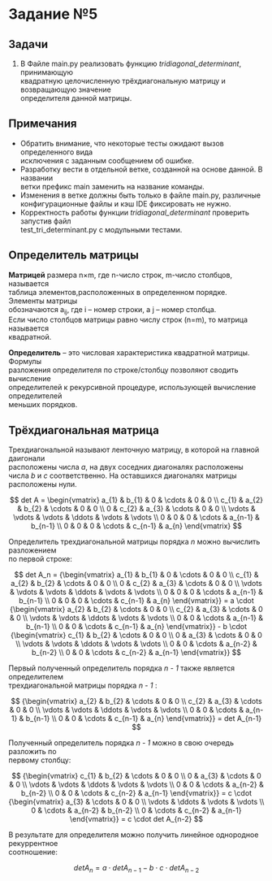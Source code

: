 
# Задание №5 
## Задачи    
1. В Файле main.py реализовать функцию *tridiagonal_determinant*, принимающую   
квадратную целочисленную трёхдиагональную матрицу и возвращающую значение   
определителя данной матрицы.  
## Примечания   
- Обратить внимание, что некоторые тесты ожидают вызов определенного вида   
исключения с заданным сообщением об ошибке.  
- Разработку вести в отдельной ветке, созданной на основе данной. В названии   
ветки префикс main заменить на название команды.  
- Изменения в ветке должны быть только в файле main.py, различные   
конфигурационные файлы и кэш IDE фиксировать не нужно.  
- Корректность работы функции *tridiagonal_determinant* проверить запустив файл   
test_tri_determinant.py с модульными тестами.  
  
## Определитель матрицы    
**Матрицей** размера n×m, где n-число строк, m-число столбцов, называется   
таблица элементов,расположенных в определенном порядке. Элементы матрицы   
обозначаются a<sub>ij</sub>, где i – номер строки, а j – номер столбца.   
Если число столбцов матрицы равно числу строк (n=m), то матрица называется   
квадратной.    
  
**Определитель** – это числовая характеристика квадратной матрицы. Формулы   
разложения определителя по строке/столбцу позволяют сводить вычисление   
определителей к рекурсивной процедуре, использующей вычисление определителей   
меньших порядков.  
  
## Трёхдиагональная матрица  
  
Трехдиагональной называют ленточную матрицу, в которой на главной даигонали   
расположены числа *a*, на двух соседних диагоналях расположены числа *b* и *c* 
соответственно. На оставшихся диагоналях матрицы расположены нули.  
  
  
$$  
det A =   
 \begin{vmatrix}  
  a_{1} & b_{1} & 0 & \cdots & 0 & 0 \\  
  с_{1} & a_{2} & b_{2} & \cdots & 0 & 0 \\  
  0 & с_{2} & a_{3} & \cdots & 0 & 0 \\  
  \vdots  & \vdots & \vdots & \ddots & \vdots & \vdots  \\  
  0 & 0 & 0 & \cdots & a_{n-1} & b_{n-1} \\  
  0 & 0 & 0 & \cdots & c_{n-1} & a_{n}   
 \end{vmatrix}  
$$  
  
Определитель трехдиагональной матрицы порядка *n* можно вычислить разложением   
по первой строке:  
  
$$  
det A_n =   
 {\begin{vmatrix}  
  a_{1} & b_{1} & 0 & \cdots & 0 & 0 \\  
  с_{1} & a_{2} & b_{2} & \cdots & 0 & 0 \\  
  0 & с_{2} & a_{3} & \cdots & 0 & 0 \\  
  \vdots  & \vdots & \vdots & \ddots & \vdots & \vdots  \\  
  0 & 0 & 0 & \cdots & a_{n-1} & b_{n-1} \\  
  0 & 0 & 0 & \cdots & c_{n-1} & a_{n}   
 \end{vmatrix}} =   
 a \cdot  {\begin{vmatrix}  
  a_{2} & b_{2} & \cdots & 0 & 0 \\  
  с_{2} & a_{3} & \cdots & 0 & 0 \\  
  \vdots & \vdots & \ddots & \vdots & \vdots  \\  
  0 & 0 & \cdots & a_{n-1} & b_{n-1} \\  
  0 & 0 & \cdots & c_{n-1} & a_{n}   
 \end{vmatrix}} -   
 b \cdot {\begin{vmatrix}  
  с_{1} & b_{2} & \cdots & 0 & 0 \\  
  0 & a_{3} & \cdots & 0 & 0 \\  
  \vdots  & \vdots & \ddots & \vdots & \vdots  \\  
  0 & 0 & \cdots & a_{n-2} & b_{n-2} \\  
  0 & 0 & \cdots & c_{n-2} & a_{n-1}   
 \end{vmatrix}}   
$$  
  
Первый полученный определитель порядка *n - 1* также является определителем   
трехдиагональной матрицы порядка *n - 1* :  
  
$$  
 {\begin{vmatrix}  
  a_{2} & b_{2} & \cdots & 0 & 0 \\  
  с_{2} & a_{3} & \cdots & 0 & 0 \\  
  \vdots & \vdots & \ddots & \vdots & \vdots  \\  
  0 & 0 & \cdots & a_{n-1} & b_{n-1} \\  
  0 & 0 & \cdots & c_{n-1} & a_{n}   
 \end{vmatrix}} = det A_{n-1}    
$$  
  
Полученный определитель порядка *n - 1* можно в свою очередь разложить по   
первому столбцу:  
  
$$    
{\begin{vmatrix}    
  с_{1} & b_{2} & \cdots & 0 & 0 \\    
  0 & a_{3} & \cdots & 0 & 0 \\    
  \vdots  & \vdots & \ddots & \vdots & \vdots  \\    
  0 & 0 & \cdots & a_{n-2} & b_{n-2} \\    
  0 & 0 & \cdots & c_{n-2} & a_{n-1}     
 \end{vmatrix}}  =   
 c \cdot {\begin{vmatrix}    
  a_{3} & \cdots & 0 & 0 \\    
  \vdots & \ddots & \vdots & \vdots  \\    
  0 & \cdots & a_{n-2} & b_{n-2} \\    
  0 & \cdots & c_{n-2} & a_{n-1}     
 \end{vmatrix}} = c \cdot det A_{n-2}  
$$  
  
В результате для определителя можно получить линейное однородное рекуррентное   
соотношение:

$$  
det A_n =   a \cdot  det A_{n-1} - b \cdot  c \cdot   det A_{n-2}
$$  
